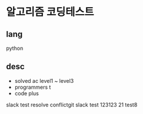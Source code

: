 # 알고리즘 코딩테스트
## lang
python
## desc
- solved ac level1 ~ level3
- programmers t
- code plus

slack test resolve conflictgit slack test 123123 21 test8
